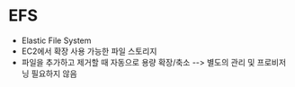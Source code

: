 # EFS
- Elastic File System
- EC2에서 확장 사용 가능한 파일 스토리지
- 파일을 추가하고 제거할 때 자동으로 용량 확장/축소 --> 별도의 관리 및 프로비저닝 필요하지 않음

## 

